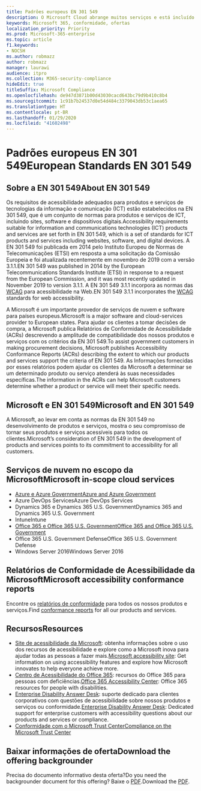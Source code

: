 ```yaml
---
title: Padrões europeus EN 301 549
description: O Microsoft Cloud abrange muitos serviços e está incluído em muitos relatórios de conformidade individuais.
keywords: Microsoft 365, conformidade, ofertas
localization_priority: Priority
ms.prod: Microsoft-365-enterprise
ms.topic: article
f1.keywords:
- NOCSH
ms.author: robmazz
author: robmazz
manager: laurawi
audience: itpro
ms.collection: M365-security-compliance
hideEdit: true
titleSuffix: Microsoft Compliance
ms.openlocfilehash: de947d3871b00d43030cacd643bc79d9b410c8b4
ms.sourcegitcommit: 1c91b7b24537d0e54d484c3379043db53c1aea65
ms.translationtype: HT
ms.contentlocale: pt-BR
ms.lasthandoff: 01/29/2020
ms.locfileid: "41602498"
---
```

# <a name="european-standards-en-301-549"></a><span data-ttu-id="ce936-104">Padrões europeus EN 301 549</span><span class="sxs-lookup"><span data-stu-id="ce936-104">European Standards EN 301 549</span></span>

## <a name="about-en-301-549"></a><span data-ttu-id="ce936-105">Sobre a EN 301 549</span><span class="sxs-lookup"><span data-stu-id="ce936-105">About EN 301 549</span></span>

<span data-ttu-id="ce936-106">Os requisitos de acessibilidade adequados para produtos e serviços de tecnologias da informação e comunicação (ICT) estão estabelecidos na EN 301 549, que é um conjunto de normas para produtos e serviços de ICT, incluindo sites, software e dispositivos digitais.</span><span class="sxs-lookup"><span data-stu-id="ce936-106">Accessibility requirements suitable for information and communications technologies (ICT) products and services are set forth in EN 301 549, which is a set of standards for ICT products and services including websites, software, and digital devices.</span></span> <span data-ttu-id="ce936-107">A EN 301 549 foi publicada em 2014 pelo Instituto Europeu de Normas de Telecomunicações (ETSI) em resposta a uma solicitação da Comissão Europeia e foi atualizada recentemente em novembro de 2019 com a versão 3.1.1.</span><span class="sxs-lookup"><span data-stu-id="ce936-107">EN 301 549 was published in 2014 by the European Telecommunications Standards Institute (ETSI) in response to a request from the European Commission, and it was most recently updated in November 2019 to version 3.1.1.</span></span> <span data-ttu-id="ce936-108">A EN 301 549 3.1.1 incorpora as normas das [WCAG](offering-WCAG-2-1.md) para acessibilidade na Web.</span><span class="sxs-lookup"><span data-stu-id="ce936-108">EN 301 549 3.1.1 incorporates the [WCAG](offering-WCAG-2-1.md) standards for web accessibility.</span></span>

<span data-ttu-id="ce936-109">A Microsoft é um importante provedor de serviços de nuvem e software para países europeus.</span><span class="sxs-lookup"><span data-stu-id="ce936-109">Microsoft is a major software and cloud-services provider to European states.</span></span> <span data-ttu-id="ce936-110">Para ajudar os clientes a tomar decisões de compra, a Microsoft publica Relatórios de Conformidade de Acessibilidade (ACRs) descrevendo a amplitude de compatibilidade dos nossos produtos e serviços com os critérios da EN 301 549.</span><span class="sxs-lookup"><span data-stu-id="ce936-110">To assist government customers in making procurement decisions, Microsoft publishes Accessibility Conformance Reports (ACRs) describing the extent to which our products and services support the criteria of EN 301 549.</span></span> <span data-ttu-id="ce936-111">As Informações fornecidas por esses relatórios podem ajudar os clientes da Microsoft a determinar se um determinado produto ou serviço atenderá às suas necessidades específicas.</span><span class="sxs-lookup"><span data-stu-id="ce936-111">The information in the ACRs can help Microsoft customers determine whether a product or service will meet their specific needs.</span></span>

## <a name="microsoft-and-en-301-549"></a><span data-ttu-id="ce936-112">Microsoft e EN 301 549</span><span class="sxs-lookup"><span data-stu-id="ce936-112">Microsoft and EN 301 549</span></span>

<span data-ttu-id="ce936-113">A Microsoft, ao levar em conta as normas da EN 301 549 no desenvolvimento de produtos e serviços, mostra o seu compromisso de tornar seus produtos e serviços acessíveis para todos os clientes.</span><span class="sxs-lookup"><span data-stu-id="ce936-113">Microsoft’s consideration of EN 301 549 in the development of products and services points to its commitment to accessibility for all customers.</span></span>

## <a name="microsoft-in-scope-cloud-services"></a><span data-ttu-id="ce936-114">Serviços de nuvem no escopo da Microsoft</span><span class="sxs-lookup"><span data-stu-id="ce936-114">Microsoft in-scope cloud services</span></span>

- [<span data-ttu-id="ce936-115">Azure e Azure Government</span><span class="sxs-lookup"><span data-stu-id="ce936-115">Azure and Azure Government</span></span>](https://go.microsoft.com/fwlink/p/?linkid=2051569)
- <span data-ttu-id="ce936-116">Azure DevOps Services</span><span class="sxs-lookup"><span data-stu-id="ce936-116">Azure DevOps Services</span></span>
- <span data-ttu-id="ce936-117">Dynamics 365 e Dynamics 365 U.S. Government</span><span class="sxs-lookup"><span data-stu-id="ce936-117">Dynamics 365 and Dynamics 365 U.S. Government</span></span>
- <span data-ttu-id="ce936-118">Intune</span><span class="sxs-lookup"><span data-stu-id="ce936-118">Intune</span></span>
- [<span data-ttu-id="ce936-119">Office 365 e Office 365 U.S. Government</span><span class="sxs-lookup"><span data-stu-id="ce936-119">Office 365 and Office 365 U.S. Government</span></span>](https://go.microsoft.com/fwlink/p/?LinkID=2077751)
- <span data-ttu-id="ce936-120">Office 365 U.S. Government Defense</span><span class="sxs-lookup"><span data-stu-id="ce936-120">Office 365 U.S. Government Defense</span></span>
- <span data-ttu-id="ce936-121">Windows Server 2016</span><span class="sxs-lookup"><span data-stu-id="ce936-121">Windows Server 2016</span></span>

## <a name="microsoft-accessibility-conformance-reports"></a><span data-ttu-id="ce936-122">Relatórios de Conformidade de Acessibilidade da Microsoft</span><span class="sxs-lookup"><span data-stu-id="ce936-122">Microsoft accessibility conformance reports</span></span>

<span data-ttu-id="ce936-123">Encontre os [relatórios de conformidade](https://go.microsoft.com/fwlink/p/?linkid=2050974) para todos os nossos produtos e serviços.</span><span class="sxs-lookup"><span data-stu-id="ce936-123">Find [conformance reports](https://go.microsoft.com/fwlink/p/?linkid=2050974) for all our products and services.</span></span>

## <a name="resources"></a><span data-ttu-id="ce936-124">Recursos</span><span class="sxs-lookup"><span data-stu-id="ce936-124">Resources</span></span>

- <span data-ttu-id="ce936-125">[Site de acessibilidade da Microsoft](https://www.microsoft.com/accessibility): obtenha informações sobre o uso dos recursos de acessibilidade e explore como a Microsoft inova para ajudar todas as pessoas a fazer mais.</span><span class="sxs-lookup"><span data-stu-id="ce936-125">[Microsoft accessibility site](https://www.microsoft.com/accessibility): Get information on using accessibility features and explore how Microsoft innovates to help everyone achieve more.</span></span>
- <span data-ttu-id="ce936-126">[Centro de Acessibilidade do Office 365](https://go.microsoft.com/fwlink/p/?linkid=2051801): recursos do Office 365 para pessoas com deficiências.</span><span class="sxs-lookup"><span data-stu-id="ce936-126">[Office 365 Accessibility Center](https://go.microsoft.com/fwlink/p/?linkid=2051801): Office 365 resources for people with disabilities.</span></span>
- <span data-ttu-id="ce936-127">[Enterprise Disability Answer Desk](https://go.microsoft.com/fwlink/p/?linkid=2050890): suporte dedicado para clientes corporativos com questões de acessibilidade sobre nossos produtos e serviços ou conformidade.</span><span class="sxs-lookup"><span data-stu-id="ce936-127">[Enterprise Disability Answer Desk](https://go.microsoft.com/fwlink/p/?linkid=2050890): Dedicated support for enterprise customers with accessibility questions about our products and services or compliance.</span></span>
- [<span data-ttu-id="ce936-128">Conformidade com o Microsoft Trust Center</span><span class="sxs-lookup"><span data-stu-id="ce936-128">Compliance on the Microsoft Trust Center</span></span>](https://www.microsoft.com/trust-center/compliance/compliance-overview)

## <a name="download-the-offering-backgrounder"></a><span data-ttu-id="ce936-129">Baixar informações de oferta</span><span class="sxs-lookup"><span data-stu-id="ce936-129">Download the offering backgrounder</span></span>

<span data-ttu-id="ce936-130">Precisa do documento informativo desta oferta?</span><span class="sxs-lookup"><span data-stu-id="ce936-130">Do you need the backgrounder document for this offering?</span></span> <span data-ttu-id="ce936-131">Baixe o [PDF](https://download.microsoft.com/download/F/B/B/FBB0D35E-A1B3-4078-A75D-702368311649/China-Compliance.pdf).</span><span class="sxs-lookup"><span data-stu-id="ce936-131">Download the [PDF](https://download.microsoft.com/download/F/B/B/FBB0D35E-A1B3-4078-A75D-702368311649/China-Compliance.pdf).</span></span>
